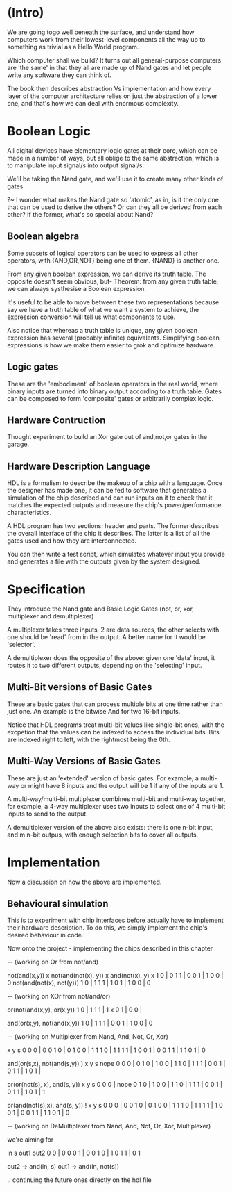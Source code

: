 # (Intro)

We are going togo well beneath the surface, and understand how computers work from their lowest-level components
all the way up to something as trivial as a Hello World program.

Which computer shall we build? It turns out all general-purpose computers are 'the same' in that they all are made
up of Nand gates and let people write any software they can think of.

The book then describes abstraction Vs implementation and how every layer of the computer architecture relies on just
the abstraction of a lower one, and that's how we can deal with enormous complexity.

# Boolean Logic

All digital devices have elementary logic gates at their core, which can be made in a number of ways, but all oblige 
to the same abstraction, which is to manipulate input signal/s into output signal/s.

We'll be taking the Nand gate, and we'll use it to create many other kinds of gates.

?~ I wonder what makes the Nand gate so 'atomic', as in, is it the only one that can be used to derive the others? Or
can they all be derived from each other? If the former, what's so special about Nand?

## Boolean algebra

Some subsets of logical operators can be used to express all other operators, with {AND,OR,NOT} being one of them.
{NAND} is another one.

From any given boolean expression, we can derive its truth table. The opposite doesn't seem obvious, but-
Theorem: from any given truth table, we can always systhesise a Boolean expression.

It's useful to be able to move between these two representations because say we have a truth table of what we want a
system to achieve, the expression conversion will tell us what components to use.

Also notice that whereas a truth table is unique, any given boolean expression has several (probably infinite) equivalents.
Simplifying boolean expressions is how we make them easier to grok and optimize hardware.

## Logic gates

These are the 'embodiment' of boolean operators in the real world, where binary inputs are turned into binary output 
according to a truth table.
Gates can be composed to form 'composite' gates or arbitrarily complex logic.

## Hardware Contruction

Thought experiment to build an Xor gate out of and,not,or gates in the garage.

## Hardware Description Language

HDL is a formalism to describe the makeup of a chip with a language. Once the designer has made one, it can be fed
to software that generates a simulation of the chip described and can run inputs on it to check that it matches the
expected outputs and measure the chip's power/performance characteristics.

A HDL program has two sections: header and parts. The former describes the overall interface of the chip it describes. 
The latter is a list of all the gates used and how they are interconnected.

You can then write a test script, which simulates whatever input you provide and generates a file with the outputs
given by the system designed.

# Specification

They introduce the Nand gate and Basic Logic Gates (not, or, xor, multiplexer and demultiplexer)

A multiplexer takes three inputs, 2 are data sources, the other selects with one should be 'read' from in the output. A
better name for it would be 'selector'.

A demultiplexer does the opposite of the above: given one 'data' input, it routes it to two different outputs, depending on
the 'selecting' input.

## Multi-Bit versions of Basic Gates
These are basic gates that can process multiple bits at one time rather than just one. An example is the bitwise And for
two 16-bit inputs.

Notice that HDL programs treat multi-bit values like single-bit ones, with the excpetion that the values can be indexed to access
the individual bits. Bits are indexed right to left, with the rightmost being the 0th.

## Multi-Way Versions of Basic Gates

These are just an 'extended' version of basic gates. For example, a multi-way or might have 8 inputs and the output will be 1 if any
of the inputs are 1.

A multi-way/multi-bit multiplexer combines multi-bit and multi-way together, for example, a 4-way multiplexer uses two inputs to select
one of 4 multi-bit inputs to send to the output.

A demultiplexer version of the above also exists: there is one n-bit input, and m n-bit outpus, with enough selection bits to cover all outputs.

# Implementation

Now a discussion on how the above are implemented.

## Behavioural simulation

This is to experiment with chip interfaces before actually have to implement their hardware description. To do this, we simply 
implement the chip's desired behaviour in code.

Now onto the project - implementing the chips described in this chapter

--
(working on Or from not/and)

not(and(x,y))                                x
not(and(not(x), y))                          x
and(not(x), y)                               x
   1 0 | 0
   1 1 | 0
   0 1 | 1
   0 0 | 0
not(and(not(x), not(y)))
   1 0 | 1 
   1 1 | 1
   0 1 | 1
   0 0 | 0

--
(working on XOr from not/and/or)

or(not(and(x,y), or(x,y)) 
   1 0 | 1
   1 1 | 1 x
   0 1 | 
   0 0 | 

and(or(x,y), not(and(x,y))
   1 0 | 1
   1 1 | 0
   0 1 | 1
   0 0 | 0


--
(working on Multiplexer from Nand, And, Not, Or, Xor)

x y s
0 0 0 | 0
0 1 0 | 0
1 0 0 | 1
1 1 0 | 1
1 1 1 | 1
0 0 1 | 0
0 1 1 | 1
1 0 1 | 0


and(or(s,x), not(and(s,y)) )
x y s      nope
0 0 0 | 
0 1 0 | 
1 0 0 | 
1 1 0 | 
1 1 1 | 
0 0 1 | 
0 1 1 | 
1 0 1 | 


or(or(not(s), x), and(s, y))
x y s
0 0 0 | nope
0 1 0 | 
1 0 0 | 
1 1 0 | 
1 1 1 | 
0 0 1 | 
0 1 1 | 
1 0 1 | 1


or(and(not(s),x), and(s, y)) !
x y s
0 0 0 | 0
0 1 0 | 0
1 0 0 | 1
1 1 0 | 1
1 1 1 | 1
0 0 1 | 0
0 1 1 | 1
1 0 1 | 0 

--
(working on DeMultiplexer from Nand, And, Not, Or, Xor, Multiplexer)

we're aiming for

in s   out1  out2
0  0 | 0     0
0  1 | 0     0
1  0 | 1     0
1  1 | 0     1

out2 -> and(in, s)
out1 -> and(in, not(s))

.. continuing the future ones directly on the hdl file

